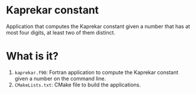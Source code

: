 # Kaprekar constant

Application that computes the Kaprekar constant given a number that has at most four
digits, at least two of them distinct.


# What is it?

1. `kaprekar.f90`: Fortran application to compute the Kaprekar constant given a number
   on the command line.
1. `CMakeLists.txt`: CMake file to build the applications.
